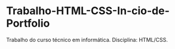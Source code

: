 # Trabalho-HTML-CSS-In-cio-de-Portfolio
Trabalho do curso técnico em informática. Disciplina: HTML/CSS.
